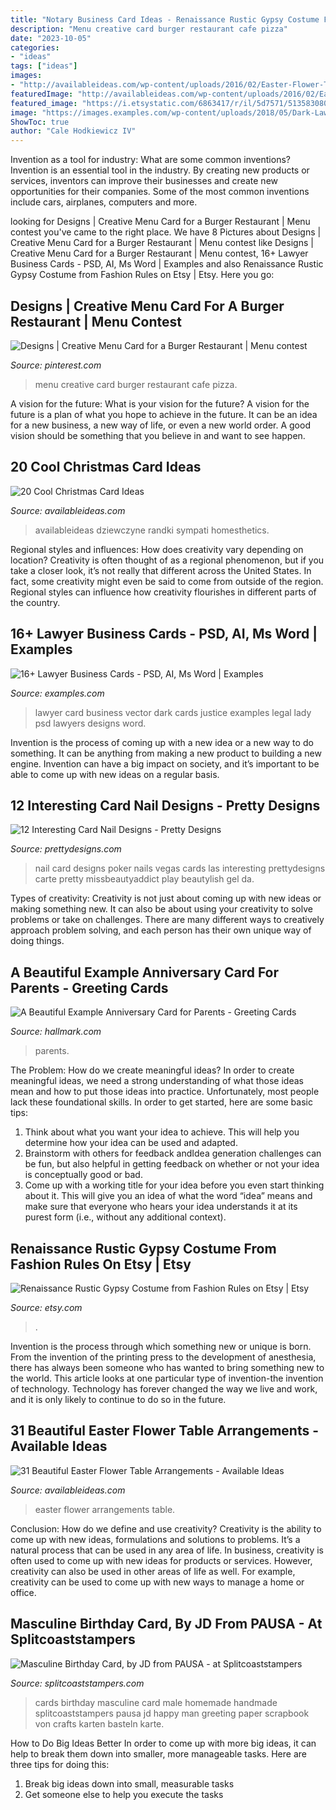 ```yaml
---
title: "Notary Business Card Ideas - Renaissance Rustic Gypsy Costume From Fashion Rules On Etsy"
description: "Menu creative card burger restaurant cafe pizza"
date: "2023-10-05"
categories:
- "ideas"
tags: ["ideas"]
images:
- "http://availableideas.com/wp-content/uploads/2016/02/Easter-Flower-Table-Arrangements.jpg"
featuredImage: "http://availableideas.com/wp-content/uploads/2016/02/Easter-Flower-Table-Arrangements.jpg"
featured_image: "https://i.etsystatic.com/6863417/r/il/5d7571/513583080/il_1588xN.513583080_95cr.jpg"
image: "https://images.examples.com/wp-content/uploads/2018/05/Dark-Lawyer-Business-Card.jpg"
ShowToc: true
author: "Cale Hodkiewicz IV"
---
```



Invention as a tool for industry: What are some common inventions?
Invention is an essential tool in the industry. By creating new products or services, inventors can improve their businesses and create new opportunities for their companies. Some of the most common inventions include cars, airplanes, computers and more.

	

		
looking for Designs | Creative Menu Card for a Burger Restaurant | Menu contest you've came to the right place. We have 8 Pictures about Designs | Creative Menu Card for a Burger Restaurant | Menu contest like Designs | Creative Menu Card for a Burger Restaurant | Menu contest, 16+ Lawyer Business Cards - PSD, AI, Ms Word | Examples and also Renaissance Rustic Gypsy Costume from Fashion Rules on Etsy | Etsy. Here you go:
		
    
## Designs | Creative Menu Card For A Burger Restaurant | Menu Contest

<img loading=lazy src="https://i.pinimg.com/736x/e1/b0/f4/e1b0f482e09cd57616f31a4ba9cc0384.jpg" onerror="this.onerror=null;this.src='https://tse3.mm.bing.net/th?id=OIP.RCn6N9YJcY72rJZrfjel9gHaPl&amp;pid=15.1';" alt="Designs | Creative Menu Card for a Burger Restaurant | Menu contest">

_Source: pinterest.com_

>menu creative card burger restaurant cafe pizza. 

	

A vision for the future: What is your vision for the future?
A vision for the future is a plan of what you hope to achieve in the future. It can be an idea for a new business, a new way of life, or even a new world order. A good vision should be something that you believe in and want to see happen.

    
## 20 Cool Christmas Card Ideas

<img loading=lazy src="http://availableideas.com/wp-content/uploads/2015/11/Homemade-Christmas-Card-Idea.jpg" onerror="this.onerror=null;this.src='https://tse3.mm.bing.net/th?id=OIP.kHOtryA2YO2B1RkscnNAjwHaLJ&amp;pid=15.1';" alt="20 Cool Christmas Card Ideas">

_Source: availableideas.com_

>availableideas dziewczyne randki sympati homesthetics. 

	

Regional styles and influences: How does creativity vary depending on location?
Creativity is often thought of as a regional phenomenon, but if you take a closer look, it’s not really that different across the United States. In fact, some creativity might even be said to come from outside of the region. Regional styles can influence how creativity flourishes in different parts of the country.

    
## 16+ Lawyer Business Cards - PSD, AI, Ms Word | Examples

<img loading=lazy src="https://images.examples.com/wp-content/uploads/2018/05/Dark-Lawyer-Business-Card.jpg" onerror="this.onerror=null;this.src='https://tse3.mm.bing.net/th?id=OIP.GZtBAEOfhY9T36QJUe-acQHaHa&amp;pid=15.1';" alt="16+ Lawyer Business Cards - PSD, AI, Ms Word | Examples">

_Source: examples.com_

>lawyer card business vector dark cards justice examples legal lady psd lawyers designs word. 

	

Invention is the process of coming up with a new idea or a new way to do something. It can be anything from making a new product to building a new engine. Invention can have a big impact on society, and it’s important to be able to come up with new ideas on a regular basis.

    
## 12 Interesting Card Nail Designs - Pretty Designs

<img loading=lazy src="https://www.prettydesigns.com/wp-content/uploads/2014/08/Black-Card-Nail-Design.jpg" onerror="this.onerror=null;this.src='https://tse4.mm.bing.net/th?id=OIP.fDWYZztsqwpLUbNqRNMnpQHaK3&amp;pid=15.1';" alt="12 Interesting Card Nail Designs - Pretty Designs">

_Source: prettydesigns.com_

>nail card designs poker nails vegas cards las interesting prettydesigns carte pretty missbeautyaddict play beautylish gel da. 

	

Types of creativity:
Creativity is not just about coming up with new ideas or making something new. It can also be about using your creativity to solve problems or take on challenges. There are many different ways to creatively approach problem solving, and each person has their own unique way of doing things.

    
## A Beautiful Example Anniversary Card For Parents - Greeting Cards

<img loading=lazy src="https://www.hallmark.com/dw/image/v2/AALB_PRD/on/demandware.static/-/Sites-hallmark-master/default/dwe2702f7f/images/finished-goods/A-Beautiful-Example-Anniversary-Card-for-Parents-root-599AVY1189_PV.1.AVY1189.jpg_Source_Image.jpg" onerror="this.onerror=null;this.src='https://tse1.mm.bing.net/th?id=OIP.boDM8PPYo4LGcibBzPRTUgHaKz&amp;pid=15.1';" alt="A Beautiful Example Anniversary Card for Parents - Greeting Cards">

_Source: hallmark.com_

>parents. 

	

The Problem: How do we create meaningful ideas?
In order to create meaningful ideas, we need a strong understanding of what those ideas mean and how to put those ideas into practice. Unfortunately, most people lack these foundational skills. In order to get started, here are some basic tips: 
1. Think about what you want your idea to achieve. This will help you determine how your idea can be used and adapted. 
2. Brainstorm with others for feedback andIdea generation challenges can be fun, but also helpful in getting feedback on whether or not your idea is conceptually good or bad. 
3. Come up with a working title for your idea before you even start thinking about it. This will give you an idea of what the word “idea” means and make sure that everyone who hears your idea understands it at its purest form (i.e., without any additional context).

    
## Renaissance Rustic Gypsy Costume From Fashion Rules On Etsy | Etsy

<img loading=lazy src="https://i.etsystatic.com/6863417/r/il/5d7571/513583080/il_1588xN.513583080_95cr.jpg" onerror="this.onerror=null;this.src='https://tse1.mm.bing.net/th?id=OIP.dT1vtPX4dVDkEOiJ2g6ECAHaJ3&amp;pid=15.1';" alt="Renaissance Rustic Gypsy Costume from Fashion Rules on Etsy | Etsy">

_Source: etsy.com_

>. 

	

Invention is the process through which something new or unique is born. From the invention of the printing press to the development of anesthesia, there has always been someone who has wanted to bring something new to the world. This article looks at one particular type of invention-the invention of technology. Technology has forever changed the way we live and work, and it is only likely to continue to do so in the future.

    
## 31 Beautiful Easter Flower Table Arrangements - Available Ideas

<img loading=lazy src="http://availableideas.com/wp-content/uploads/2016/02/Easter-Flower-Table-Arrangements.jpg" onerror="this.onerror=null;this.src='https://tse2.mm.bing.net/th?id=OIP.zHsi6a9Mr0EUtnvL-gJklQHaJ3&amp;pid=15.1';" alt="31 Beautiful Easter Flower Table Arrangements - Available Ideas">

_Source: availableideas.com_

>easter flower arrangements table. 

	

Conclusion: How do we define and use creativity?
Creativity is the ability to come up with new ideas, formulations and solutions to problems. It’s a natural process that can be used in any area of life. In business, creativity is often used to come up with new ideas for products or services. However, creativity can also be used in other areas of life as well. For example, creativity can be used to come up with new ways to manage a home or office.

    
## Masculine Birthday Card, By JD From PAUSA - At Splitcoaststampers

<img loading=lazy src="http://images.splitcoaststampers.com/data/gallery/500/2016/04/09/Masculine_card_by_JD_from_PAUSA.jpg" onerror="this.onerror=null;this.src='https://tse4.mm.bing.net/th?id=OIP.xspXq31Vl3CBnziSIIhQwAHaK8&amp;pid=15.1';" alt="Masculine Birthday Card, by JD from PAUSA - at Splitcoaststampers">

_Source: splitcoaststampers.com_

>cards birthday masculine card male homemade handmade splitcoaststampers pausa jd happy man greeting paper scrapbook von crafts karten basteln karte. 

	

How to Do Big Ideas Better
In order to come up with more big ideas, it can help to break them down into smaller, more manageable tasks. Here are three tips for doing this:
1. Break big ideas down into small, measurable tasks
2. Get someone else to help you execute the tasks

